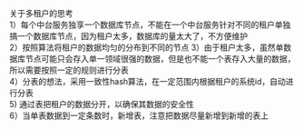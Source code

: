 关于多租户的思考  
1）每个中台服务独享一个数据库节点，不能在一个中台服务针对不同的租户单独搞一个数据库节点，因为租户太多，数据库的量太大了，不方便维护   
2）按照算法将租户的数据均匀的分布到不同的节点
3）由于租户太多，虽然单数据库节点可能只会存入单一领域很强的数据，但是也不能一个表存入大量的数据，所以需要按照一定的规则进行分表  
4）分表的想法，采用一致性hash算法，在一定范围内根据租户的系统id，自动进行分表  
5) 通过表把租户的数据分开，以确保其数据的安全性  
6）当单表数据到一定条数时，新增表，注意把数据尽量新增到新增的表上 
   